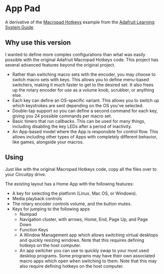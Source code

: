 # App Pad

A derivative of the
[Macropad Hotkeys](https://github.com/adafruit/Adafruit_Learning_System_Guides/blob/main/LICENSE)
example from the
[Adafruit Learning System Guide](https://learn.adafruit.com/macropad-hotkeys/project-code).

## Why use this version

I wanted to define more complex configurations than what was easily possible with the original Adafruit Macropad Hotkeys code. This project has several advanced features beyond the original project.

* Rather than switching macro sets with the encoder, you may choose to switch macro sets with keys. This allows you to define menu-based switchers, making it much faster to get to the desired set. It also frees up the rotary encoder for use as a volume knob, scrubber, or anything else.
* Each key can define an OS-specific variant. This allows you to switch up which keystrokes are sent depending on the OS you've selected.
* Double-tap support so you can define a second command for each key, giving you 24 possible commands per macro set.
* Basic timers that run callbacks. This can be used for many things, including disabling the key LEDs after a period of inactivity.
* An App-based model where the App is responsible for control flow. This allows including other types of Apps with completely different behavior, like games, alongside your macros.

## Using
Just like with the original Macropad Hotkeys code, copy all the files over to your Circuitpy drive.

The existing layout has a Home App with the following features:

* A key for selecting the platform (Linux, Mac OS, or Windows).
* Media playback controls
* The rotary encoder controls volume, and the button mutes.
* Keys for jumping to the following apps
  * Numpad
  * Navigation cluster, with arrows, Home, End, Page Up, and Page Down
  * Function Keys
  * A Window Management app which allows switching virtual desktops and quickly resizing windows. Note that this requires defining hotkeys on the host computer.
  * An app switcher you can use to quickly swap to your most used desktop programs. Some programs may have their own associated macro apps which open when switching to them. Note that this may also require defining hotkeys on the host computer.
